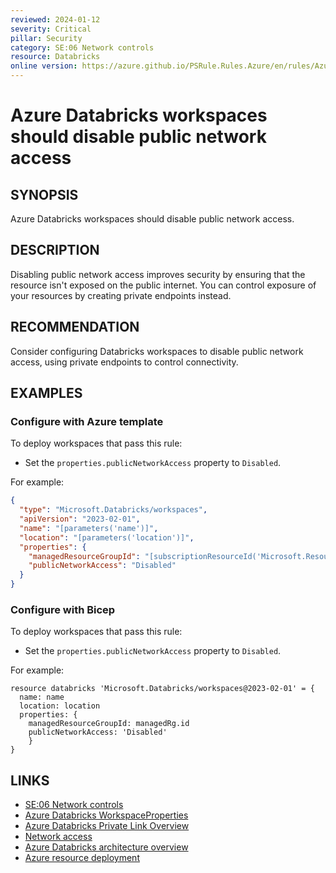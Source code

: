 ```yaml
---
reviewed: 2024-01-12
severity: Critical
pillar: Security
category: SE:06 Network controls
resource: Databricks
online version: https://azure.github.io/PSRule.Rules.Azure/en/rules/Azure.Databricks.PublicAccess/
---
```


# Azure Databricks workspaces should disable public network access

## SYNOPSIS

Azure Databricks workspaces should disable public network access.

## DESCRIPTION

Disabling public network access improves security by ensuring that the resource isn't exposed on the public internet. You can control exposure of your resources by creating private endpoints instead.

## RECOMMENDATION

Consider configuring Databricks workspaces to disable public network access, using private endpoints to control connectivity.

## EXAMPLES

### Configure with Azure template

To deploy workspaces that pass this rule:

- Set the `properties.publicNetworkAccess` property to `Disabled`.

For example:

```json
{
  "type": "Microsoft.Databricks/workspaces",
  "apiVersion": "2023-02-01",
  "name": "[parameters('name')]",
  "location": "[parameters('location')]",
  "properties": {
    "managedResourceGroupId": "[subscriptionResourceId('Microsoft.Resources/resourceGroups', 'example-mg')]",
    "publicNetworkAccess": "Disabled"
  }
}
```

### Configure with Bicep

To deploy workspaces that pass this rule:

- Set the `properties.publicNetworkAccess` property to `Disabled`.

For example:

```bicep
resource databricks 'Microsoft.Databricks/workspaces@2023-02-01' = {
  name: name
  location: location
  properties: {
    managedResourceGroupId: managedRg.id
    publicNetworkAccess: 'Disabled'
    }
}
```

## LINKS

- [SE:06 Network controls](https://learn.microsoft.com/azure/well-architected/security/networking)  
- [Azure Databricks WorkspaceProperties](https://learn.microsoft.com/azure/templates/Microsoft.Databricks/workspaces?pivots=deployment-language-bicep#:~:text=WorkspaceCustomParameters-,publicNetworkAccess,-The%20network%20access)
- [Azure Databricks Private Link Overview](https://learn.microsoft.com/azure/databricks/security/network/classic/private-link)
- [Network access](https://learn.microsoft.com/azure/databricks/security/network/)
- [Azure Databricks architecture overview](https://learn.microsoft.com/azure/databricks/getting-started/overview)
- [Azure resource deployment](https://learn.microsoft.com/azure/templates/microsoft.databricks/workspaces)
